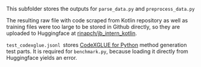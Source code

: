 This subfolder stores the outputs for `parse_data.py` and `preprocess_data.py`

The resulting raw file with code scraped from Kotlin repository as well as training files were too large to be stored in Github directly, so they are uploaded to Huggingface at [rinapch/jb_intern_kotlin](https://huggingface.co/datasets/rinapch/jb_intern_kotlin).

`test_codexglue.jsonl `stores [CodeXGLUE for Python](https://github.com/microsoft/CodeXGLUE/blob/main/Code-Code/Method-Generation/README.md#result) method generation test parts. It is required for `benchmark.py`, because loading it directly from Huggingface yields an error.
